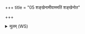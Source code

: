 +++
title = "05 शङ्खेनामीवाममतिं शङ्खेनोत"

+++
<details><summary>मूलम् (WS)</summary>

शङ्खेनामीवाममतिं शङ्खेनोत सदान्वाः ।  
शङ्खो नो विश्वभेषजः कृशनः पात्वंहसः ॥ ५ ॥
</details>